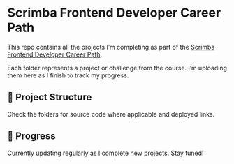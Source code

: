# Scrimba Frontend Developer Career Path

This repo contains all the projects I’m completing as part of the [Scrimba Frontend Developer Career Path](https://scrimba.com/learn/frontend).

Each folder represents a project or challenge from the course. I’m uploading them here as I finish to track my progress.

## 📁 Project Structure

Check the folders for source code where applicable and deployed links.

## 📌 Progress

Currently updating regularly as I complete new projects. Stay tuned!
